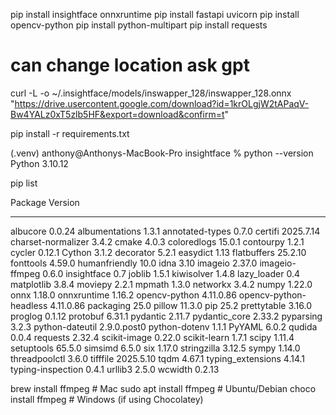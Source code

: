 pip install insightface onnxruntime
pip install fastapi uvicorn
pip install opencv-python
pip install python-multipart
pip install requests

# can change location ask gpt
curl -L -o ~/.insightface/models/inswapper_128/inswapper_128.onnx \
"https://drive.usercontent.google.com/download?id=1krOLgjW2tAPaqV-Bw4YALz0xT5zlb5HF&export=download&confirm=t"


pip install -r requirements.txt

(.venv) anthony@Anthonys-MacBook-Pro insightface % python --version
Python 3.10.12

pip list

Package                Version
---------------------- -----------
albucore               0.0.24
albumentations         1.3.1
annotated-types        0.7.0
certifi                2025.7.14
charset-normalizer     3.4.2
cmake                  4.0.3
coloredlogs            15.0.1
contourpy              1.2.1
cycler                 0.12.1
Cython                 3.1.2
decorator              5.2.1
easydict               1.13
flatbuffers            25.2.10
fonttools              4.59.0
humanfriendly          10.0
idna                   3.10
imageio                2.37.0
imageio-ffmpeg         0.6.0
insightface            0.7
joblib                 1.5.1
kiwisolver             1.4.8
lazy_loader            0.4
matplotlib             3.8.4
moviepy                2.2.1
mpmath                 1.3.0
networkx               3.4.2
numpy                  1.22.0
onnx                   1.18.0
onnxruntime            1.16.2
opencv-python          4.11.0.86
opencv-python-headless 4.11.0.86
packaging              25.0
pillow                 11.3.0
pip                    25.2
prettytable            3.16.0
proglog                0.1.12
protobuf               6.31.1
pydantic               2.11.7
pydantic_core          2.33.2
pyparsing              3.2.3
python-dateutil        2.9.0.post0
python-dotenv          1.1.1
PyYAML                 6.0.2
qudida                 0.0.4
requests               2.32.4
scikit-image           0.22.0
scikit-learn           1.7.1
scipy                  1.11.4
setuptools             65.5.0
simsimd                6.5.0
six                    1.17.0
stringzilla            3.12.5
sympy                  1.14.0
threadpoolctl          3.6.0
tifffile               2025.5.10
tqdm                   4.67.1
typing_extensions      4.14.1
typing-inspection      0.4.1
urllib3                2.5.0
wcwidth                0.2.13


brew install ffmpeg  # Mac
sudo apt install ffmpeg  # Ubuntu/Debian
choco install ffmpeg  # Windows (if using Chocolatey)
